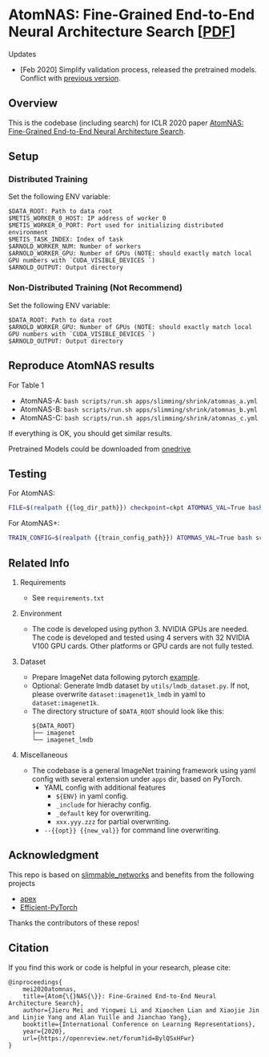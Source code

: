 # AtomNAS: Fine-Grained End-to-End Neural Architecture Search [[PDF](https://arxiv.org/pdf/1912.09640.pdf)]

Updates

- [Feb 2020] Simplify validation process, released the pretrained models. Conflict with [previous version](https://github.com/meijieru/AtomNAS/tree/anonymous).

## Overview

This is the codebase (including search) for ICLR 2020 paper [AtomNAS: Fine-Grained End-to-End Neural Architecture Search](https://openreview.net/forum?id=BylQSxHFwr).


## Setup

### Distributed Training

Set the following ENV variable:
```
$DATA_ROOT: Path to data root
$METIS_WORKER_0_HOST: IP address of worker 0
$METIS_WORKER_0_PORT: Port used for initializing distributed environment
$METIS_TASK_INDEX: Index of task
$ARNOLD_WORKER_NUM: Number of workers
$ARNOLD_WORKER_GPU: Number of GPUs (NOTE: should exactly match local GPU numbers with `CUDA_VISIBLE_DEVICES `)
$ARNOLD_OUTPUT: Output directory
```

### Non-Distributed Training (Not Recommend)

Set the following ENV variable:
```
$DATA_ROOT: Path to data root
$ARNOLD_WORKER_GPU: Number of GPUs (NOTE: should exactly match local GPU numbers with `CUDA_VISIBLE_DEVICES `)
$ARNOLD_OUTPUT: Output directory
```


## Reproduce AtomNAS results

For Table 1

- AtomNAS-A: `bash scripts/run.sh apps/slimming/shrink/atomnas_a.yml`
- AtomNAS-B: `bash scripts/run.sh apps/slimming/shrink/atomnas_b.yml`
- AtomNAS-C: `bash scripts/run.sh apps/slimming/shrink/atomnas_c.yml`

If everything is OK, you should get similar results.

Pretrained Models could be downloaded from [onedrive](https://1drv.ms/u/s!Alk-ml3frR0Iy0ItEpx6KluA6HOD?e=angPfD)


## Testing

For AtomNAS:
```bash
FILE=$(realpath {{log_dir_path}}) checkpoint=ckpt ATOMNAS_VAL=True bash scripts/run.sh apps/eval/eval_shrink.yml
```

For AtomNAS+:
```bash
TRAIN_CONFIG=$(realpath {{train_config_path}}) ATOMNAS_VAL=True bash scripts/run.sh apps/eval/eval_se.yml --pretrained {{ckpt_path}}
```

## Related Info

1. Requirements
    - See `requirements.txt`

1. Environment
    - The code is developed using python 3. NVIDIA GPUs are needed. The code is developed and tested using 4 servers with 32 NVIDIA V100 GPU cards. Other platforms or GPU cards are not fully tested.

1. Dataset
    - Prepare ImageNet data following pytorch [example](https://github.com/pytorch/examples/tree/master/imagenet).
    - Optional: Generate lmdb dataset by `utils/lmdb_dataset.py`. If not, please overwrite `dataset:imagenet1k_lmdb` in yaml to `dataset:imagenet1k`.
    - The directory structure of `$DATA_ROOT` should look like this:
        ```
        ${DATA_ROOT}
        ├── imagenet
        └── imagenet_lmdb
        ```

1. Miscellaneous
    - The codebase is a general ImageNet training framework using yaml config with several extension under `apps` dir, based on PyTorch.
        - YAML config with additional features
            - `${ENV}` in yaml config.
            - `_include` for hierachy config.
            - `_default` key for overwriting.
            - `xxx.yyy.zzz` for partial overwriting.
        - `--{{opt}} {{new_val}}` for command line overwriting.


## Acknowledgment

This repo is based on [slimmable_networks](https://github.com/JiahuiYu/slimmable_networks) and benefits from the following projects
- [apex](https://github.com/NVIDIA/apex)
- [Efficient-PyTorch](https://github.com/Lyken17/Efficient-PyTorch)

Thanks the contributors of these repos!


## Citation

If you find this work or code is helpful in your research, please cite:
```
@inproceedings{
    mei2020atomnas,
    title={Atom{\{}NAS{\}}: Fine-Grained End-to-End Neural Architecture Search},
    author={Jieru Mei and Yingwei Li and Xiaochen Lian and Xiaojie Jin and Linjie Yang and Alan Yuille and Jianchao Yang},
    booktitle={International Conference on Learning Representations},
    year={2020},
    url={https://openreview.net/forum?id=BylQSxHFwr}
}
```
